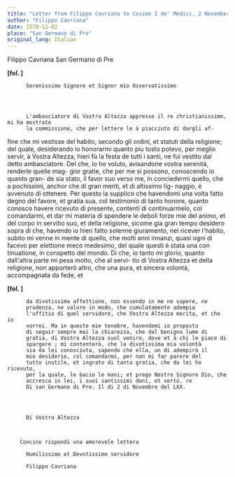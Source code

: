 ```yaml
---
title: "Letter from Filippo Cavriana to Cosimo I de' Medici, 2 November 1570"
author: "Filippo Cavriana"
date: 1570-11-02
place: "San Germano di Pre"
original_lang: Italian
---
```


Filippo Cavriana
San Germano di Pre



    
      
        
**[fol. ]**


        
          
          Serenissimo Signore et Signor mio Osservatissimo
        


        
          L'ambasciatore di Vostra Altezza appresso il re christianissimo, mi ha mostrato
          la commissione, che per lettere le à piacciuto di dargli af-
fine che mi vestisse del habito, secondo gli ordini, et statuti
          della religione; del quale, desiderando io honorarmi quanto
          piu tosto potevo, per meglio servir, à Vostra Altezza, hieri fù la
          festa de tutti i santi, ne fui vestito dal detto ambasciatore.
          Del che, io ho voluto, avisandone vostra serenità, renderle quelle mag-
gior gratie, che per me si possono, conoscendo io quanto gran-
de sia stato, il favor suo verso me, in conciedermi quello, che
          a pochissimi, anchor che di gran menti, et di altissimo lig-
naggio, è avvenuto di ottenere. Per questo la supplico che
          havendomi una volta fatto degno del favore, et gratia sua,
          col testimonio di tanto honore, quanto conosco havere ricevuto
          di presente, contenti di continuarmelo, col comandarmi, et dar
          mi materia di spendere le deboli forze mie del animo, et
          del corpo in servitio suo, et della religione, sicome gia gran
          tempo desidero sopra di che, havendo io hieri fatto solenne
          giuramento, nel ricever l'habito, subito mi venne in mente
          di quello, che molti anni innanzi, quasi ogni di facevo per
          elettione meco medesimo, del quale questi è stata una con
          tinuatione, in conspetto del mondo. Di che, io tanto mi
          glorio, quanto dall'altra parte mi pesa molto, che al servi-
tio di Vostra Altezza et della religione, non apporterò altro, che
          una pura, et sincera volontà, accompagnata da fede, et
        


        
**[fol. ]**


        
          da divotissima affettione, non essendo in me ne sapere, ne
          prudenza, ne valore in modo, che cumulatamente adempia
          l'uffitio di quel servidore, che Vostra Altezza merita, et che io
          vorrei. Ma in queste mie tenebre, havendomi io proposto
          di seguir sempre mai la chiarezza, che dal benigno lume di
          gratia, di Vostra Altezza suol venire, dove et à chi le piace di
          spargere ; mi contenterò, che la divotissima mia volontà
          sia da lei conosciuta, sapendo che ella, un di adempirà il
          mio desiderio, col comandarmi, per non mi far parere del
          tutto inutile, et ingrato di tanta gratia, che da lei ho ricevuto,
          per la quale, le bacio le mani; et prego Nostro Signore Dio, che
          accresca in lei, i suoi santissimi doni, et vertú. re
          Di san Germano di Pre. Il di 2 di Novembre del LXX.
        


        
          Di Vostra Altezza
        


        Concino rispondi una amorevole lettera
        
          Humilissimo et Devotissimo servidore
          
          Filippo Cavriana
        


      
    
  